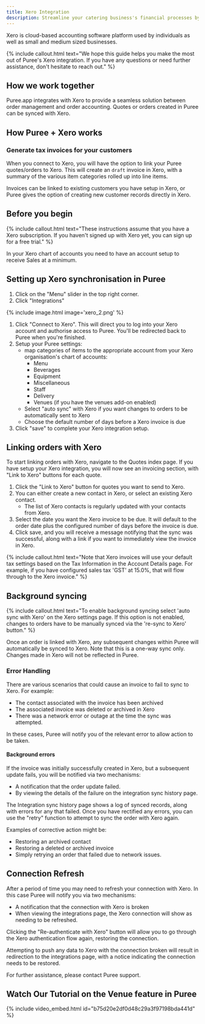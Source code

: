 ```yaml
---
title: Xero Integration
description: Streamline your catering business's financial processes by connecting Puree to Xero. This guide walks you through the setup and use of integrating Puree with Xero.
---
```


Xero is cloud-based accounting software platform used by individuals as well as small and medium sized businesses.

{% include callout.html text="We hope this guide helps you make the most out of Puree's Xero integration. If you have any questions or need further assistance, don't hesitate to reach out." %}

## How we work together

Puree.app integrates with Xero to provide a seamless solution between order management and order accounting.
Quotes or orders created in Puree can be synced with Xero.

## How Puree + Xero works

### Generate tax invoices for your customers

When you connect to Xero, you will have the option to link your Puree quotes/orders to Xero. This will create an `draft` invoice in Xero, with a summary of the various item categories rolled up into line items.

Invoices can be linked to existing customers you have setup in Xero, or Puree gives the option of creating new customer
records directly in Xero.

## Before you begin

{% include callout.html text="These instructions assume that you have a Xero subscription. If you haven't signed up
with Xero yet, you can sign up for a free trial." %}

In your Xero chart of accounts you need to have an account setup to receive Sales at a minimum.

## Setting up Xero synchronisation in Puree

1. Click on the "Menu" slider in the top right corner.
1. Click "Integrations"

{% include image.html image='xero_2.png' %}

1. Click "Connect to Xero". This will direct you to log into your Xero account and authorise access to Puree. You'll be
   redirected back to Puree when you're finished.
1. Setup your Puree settings:
    - map categories of items to the appropriate account from your Xero organisation's chart of accounts:
      - Menu
      - Beverages
      - Equipment
      - Miscellaneous
      - Staff
      - Delivery
      - Venues (if you have the venues add-on enabled)
    - Select "auto sync" with Xero if you want changes to orders to be
      automatically sent to Xero
    - Choose the default number of days before a Xero invoice is due
1. Click "save" to complete your Xero integration setup.

## Linking orders with Xero

To start linking orders with Xero, navigate to the Quotes index page. If you
have setup your Xero integration, you will now see an invoicing section, with
"Link to Xero" buttons for each quote.

1. Click the "Link to Xero" button for quotes you want to send to Xero.
1. You can either create a new contact in Xero, or select an existing Xero contact.
    - The list of Xero contacts is regularly updated with your contacts from Xero.
1. Select the date you want the Xero invoice to be due. It will default to the order date
   plus the configured number of days before the invoice is due.
1. Click save, and you will receive a message notifying that the sync was successful, along
   with a link if you want to immediately view the invoice in Xero.

{% include callout.html text="Note that Xero invoices will use your default tax settings based on the Tax Information in the Account Details page. For example, if you have configured sales tax 'GST' at 15.0%, that will flow through to the Xero invoice." %}

## Background syncing

{% include callout.html text="To enable background syncing select 'auto sync with Xero' on the Xero settings page. If this option is not enabled, changes to orders have to be manually synced via the 're-sync to Xero' button." %}

Once an order is linked with Xero, any subsequent changes within Puree will automatically
be synced to Xero. Note that this is a one-way sync only. Changes made in Xero will not be reflected in Puree.

### Error Handling

There are various scenarios that could cause an invoice to fail to sync to Xero. For example:
- The contact associated with the invoice has been archived
- The associated invoice was deleted or archived in Xero
- There was a network error or outage at the time the sync was attempted.

In these cases, Puree will notify you of the relevant error to allow action to be taken.

#### Background errors

If the invoice was initially successfully created in Xero, but a subsequent update fails,
you will be notified via two mechanisms:
- A notification that the order update failed.
- By viewing the details of the failure on the integration sync history page.

The Integration sync history page shows a log of synced records, along with errors for any
that failed. Once you have rectified any errors, you can use the "retry" function to attempt
to sync the order with Xero again.

Examples of corrective action might be:
- Restoring an archived contact
- Restoring a deleted or archived invoice
- Simply retrying an order that failed due to network issues.

## Connection Refresh

After a period of time you may need to refresh your connection with Xero. In this case Puree
will notify you via two mechanisms:
- A notification that the connection with Xero is broken
- When viewing the integrations page, the Xero connection will show as needing to be
  refreshed.

Clicking the "Re-authenticate with Xero" button will allow you to go through the Xero
authentication flow again, restoring the connection.

Attempting to push any data to Xero with the connection broken will result in redirection
to the integrations page, with a notice indicating the connection needs to be restored.

For further assistance, please contact Puree support.

## Watch Our Tutorial on the Venue feature in Puree

<!-- Loom Video Below -->
{% include video_embed.html id="b75d20e2df0d48c29a3f97198bda441d" %}
<br>
